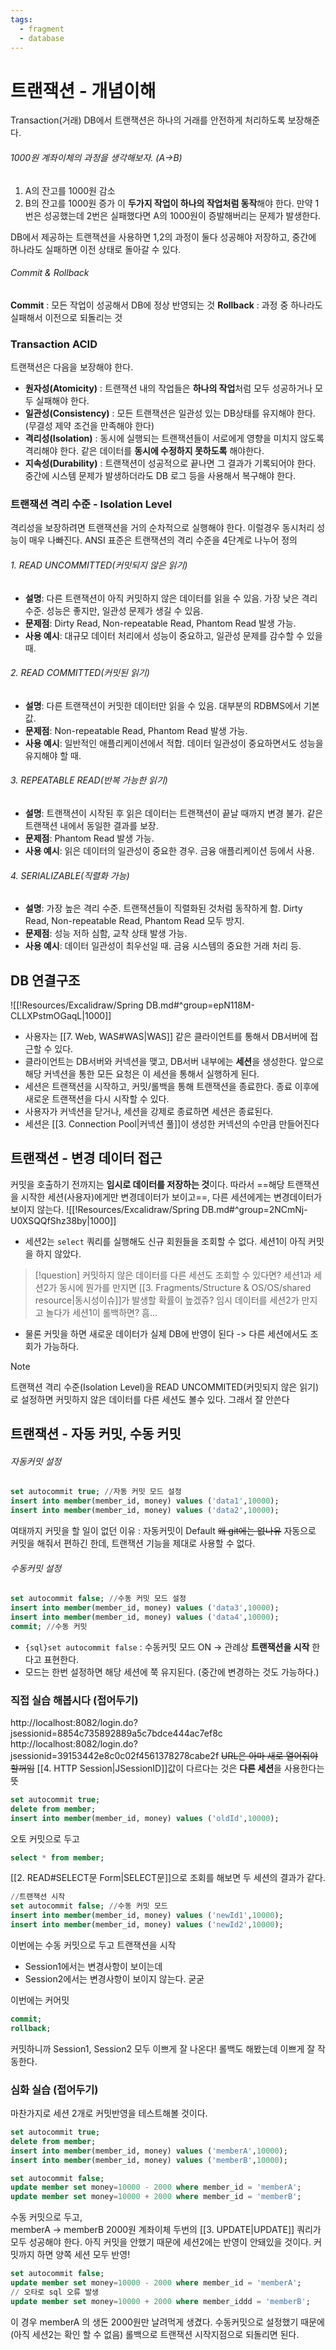 ```yaml
---
tags:
  - fragment
  - database
---
```

# 트랜잭션 - 개념이해
Transaction(거래)
DB에서 트랜잭션은 하나의 거래를 안전하게 처리하도록 보장해준다.

###### 1000원 계좌이체의 과정을 생각해보자. (A->B)
1. A의 잔고를 1000원 감소
2. B의 잔고를 1000원 증가
이 **두가지 작업이 하나의 작업처럼 동작**해야 한다.
만약 1번은 성공했는데 2번은 실패했다면 A의 1000원이 증발해버리는 문제가 발생한다.

DB에서 제공하는 트랜잭션을 사용하면 1,2의 과정이 둘다 성공해야 저장하고, 
중간에 하나라도 실패하면 이전 상태로 돌아갈 수 있다.

###### Commit & Rollback
**Commit** : 모든 작업이 성공해서 DB에 정상 반영되는 것
**Rollback** : 과정 중 하나라도 실패해서 이전으로 되돌리는 것


### Transaction ACID
트랜잭션은 다음을 보장해야 한다.
- **원자성(Atomicity)** : 트랜잭션 내의 작업들은 **하나의 작업**처럼 모두 성공하거나 모두 실패해야 한다.
- **일관성(Consistency)** : 모든 트랜잭션은 일관성 있는 DB상태를 유지해야 한다. (무결성 제약 조건을 만족해야 한다)
- **격리성(Isolation)** : 동시에 실행되는 트랜잭션들이 서로에게 영향을 미치지 않도록 격리해야 한다.
  같은 데이터를 **동시에 수정하지 못하도록** 해야한다. 
- **지속성(Durability)** : 트랜잭션이 성공적으로 끝나면 그 결과가 기록되어야 한다.
  중간에 시스템 문제가 발생하더라도 DB 로그 등을 사용해서 복구해야 한다.

### 트랜잭션 격리 수준 - Isolation Level
격리성을 보장하려면 트랜잭션을 거의 순차적으로 실행해야 한다.
이럴경우 동시처리 성능이 매우 나빠진다.
ANSI 표준은 트랜잭션의 격리 수준을 4단계로 나누어 정의
###### 1. READ UNCOMMITTED(커밋되지 않은 읽기)
- **설명**: 다른 트랜잭션이 아직 커밋하지 않은 데이터를 읽을 수 있음. 가장 낮은 격리 수준. 성능은 좋지만, 일관성 문제가 생길 수 있음.
- **문제점**: Dirty Read, Non-repeatable Read, Phantom Read 발생 가능.
- **사용 예시**: 대규모 데이터 처리에서 성능이 중요하고, 일관성 문제를 감수할 수 있을 때.
###### 2. READ COMMITTED(커밋된 읽기)
- **설명**: 다른 트랜잭션이 커밋한 데이터만 읽을 수 있음. 대부분의 RDBMS에서 기본값.
- **문제점**: Non-repeatable Read, Phantom Read 발생 가능.
- **사용 예시**: 일반적인 애플리케이션에서 적합. 데이터 일관성이 중요하면서도 성능을 유지해야 할 때.
###### 3. REPEATABLE READ(반복 가능한 읽기)
- **설명**: 트랜잭션이 시작된 후 읽은 데이터는 트랜잭션이 끝날 때까지 변경 불가. 같은 트랜잭션 내에서 동일한 결과를 보장.
- **문제점**: Phantom Read 발생 가능.
- **사용 예시**: 읽은 데이터의 일관성이 중요한 경우. 금융 애플리케이션 등에서 사용.
###### 4. SERIALIZABLE(직렬화 가능)
- **설명**: 가장 높은 격리 수준. 트랜잭션들이 직렬화된 것처럼 동작하게 함. Dirty Read, Non-repeatable Read, Phantom Read 모두 방지.
- **문제점**: 성능 저하 심함, 교착 상태 발생 가능.
- **사용 예시**: 데이터 일관성이 최우선일 때. 금융 시스템의 중요한 거래 처리 등.


## DB 연결구조
![[!Resources/Excalidraw/Spring DB.md#^group=epN118M-CLLXPstmOGaqL|1000]]
- 사용자는 [[7. Web, WAS#WAS|WAS]] 같은 클라이언트를 통해서 DB서버에 접근할 수 있다.
- 클라이언트는 DB서버와 커넥션을 맺고, DB서버 내부에는 **세션**을 생성한다.
  앞으로 해당 커넥션을 통한 모든 요청은 이 세션을 통해서 실행하게 된다.
- 세션은 트랜잭션을 시작하고, 커밋/롤백을 통해 트랜잭션을 종료한다. 
  종료 이후에 새로운 트랜잭션을 다시 시작할 수 있다.
- 사용자가 커넥션을 닫거나, 세션을 강제로 종료하면 세션은 종료된다.
- 세션은 [[3. Connection Pool|커넥션 풀]]이 생성한 커넥션의 수만큼 만들어진다



## 트랜잭션 - 변경 데이터 접근
커밋을 호출하기 전까지는 **임시로 데이터를 저장하는 것**이다.
따라서 ==해당 트랜잭션을 시작한 세션(사용자)에게만 변경데이터가 보이고==, 다른 세션에게는 변경데이터가 보이지 않는다.
![[!Resources/Excalidraw/Spring DB.md#^group=2NCmNj-U0XSQQfShz38by|1000]]
- 세션2는 `select` 쿼리를 실행해도 신규 회원들을 조회할 수 없다. 세션1이 아직 커밋을 하지 않았다.
> [!question] 커밋하지 않은 데이터를 다른 세션도 조회할 수 있다면?
> 세션1과 세션2가 동시에 뭔가를 만지면 [[3. Fragments/Structure & OS/OS/shared resource|동시성이슈]]가 발생할 확률이 높겠쥬?
> 임시 데이터를 세션2가 만지고 놀다가 세션1이 롤백하면? 흠...
- 물론 커밋을 하면 새로운 데이터가 실제 DB에 반영이 된다 -> 다른 세션에서도 조회가 가능하다.

> [!note] 
> 트랜잭션 격리 수준(Isolation Level)을 READ UNCOMMITED(커밋되지 않은 읽기) 로 설정하면
> 커밋하지 않은 데이터를 다른 세션도 볼수 있다. 
> 그래서 잘 안쓴다


## 트랜잭션 - 자동 커밋, 수동 커밋
###### 자동커밋 설정
```sql
set autocommit true; //자동 커밋 모드 설정
insert into member(member_id, money) values ('data1',10000);
insert into member(member_id, money) values ('data2',10000);
```
여태까지 커밋을 할 일이 없던 이유 : 자동커밋이 Default ~~왜 git에는 없나유~~
자동으로 커밋을 해줘서 편하긴 한데, 트랜잭션 기능을 제대로 사용할 수 없다.
 

###### 수동커밋 설정
```sql
set autocommit false; //수동 커밋 모드 설정
insert into member(member_id, money) values ('data3',10000);
insert into member(member_id, money) values ('data4',10000);
commit; //수동 커밋
```
- `{sql}set autocommit false` : 수동커밋 모드 ON -> 관례상 **트랜잭션을 시작** 한다고 표현한다.
- 모드는 한번 설정하면 해당 세션에 쭉 유지된다. (중간에 변경하는 것도 가능하다.)

### 직접 실습 해봅시다 (접어두기)
http://localhost:8082/login.do?jsessionid=8854c735892889a5c7bdce444ac7ef8c
http://localhost:8082/login.do?jsessionid=39153442e8c0c02f4561378278cabe2f
~~URL은 아마 새로 열어줘야 할꺼임~~
[[4. HTTP Session|JSessionID]]값이 다르다는 것은 **다른 세션**을 사용한다는 뜻 

```sql
set autocommit true;
delete from member;
insert into member(member_id, money) values ('oldId',10000);
```
오토 커밋으로 두고 
```sql
select * from member;
```
[[2. READ#SELECT문 Form|SELECT문]]으로 조회를 해보면 두 세션의 결과가 같다.

```sql
//트랜잭션 시작
set autocommit false; //수동 커밋 모드
insert into member(member_id, money) values ('newId1',10000);
insert into member(member_id, money) values ('newId2',10000);
```
이번에는 수동 커밋으로 두고 트랜잭션을 시작
- Session1에서는 변경사항이 보이는데
- Session2에서는 변경사항이 보이지 않는다.
굳굳

이번에는 커어밋
```sql
commit;
rollback;
```
커밋하니까 Session1, Session2 모두 이쁘게 잘 나온다!
롤백도 해봤는데 이쁘게 잘 작동한다.

### 심화 실습 (접어두기) 
마찬가지로 세션 2개로 커밋반영을 테스트해볼 것이다.
```sql
set autocommit true;
delete from member;
insert into member(member_id, money) values ('memberA',10000);
insert into member(member_id, money) values ('memberB',10000);
```

```sql
set autocommit false;
update member set money=10000 - 2000 where member_id = 'memberA';
update member set money=10000 + 2000 where member_id = 'memberB';
```
수동 커밋으로 두고,  
memberA -> memberB 2000원 계좌이체
두번의 [[3. UPDATE|UPDATE]] 쿼리가 모두 성공해야 한다.
아직 커밋을 안했기 때문에 세션2에는 반영이 안돼있을 것이다. 커밋까지 하면 양쪽 세션 모두 반영!
```sql hl:4
set autocommit false;
update member set money=10000 - 2000 where member_id = 'memberA';
// 오타로 sql 오류 발생
update member set money=10000 + 2000 where member_iddd = 'memberB';
```
이 경우 memberA 의 생돈 2000원만 날려먹게 생겼다.
수동커밋으로 설정했기 때문에 (아직 세션2는 확인 할 수 없음) 롤백으로 트랜잭션 시작지점으로 되돌리면 된다.
